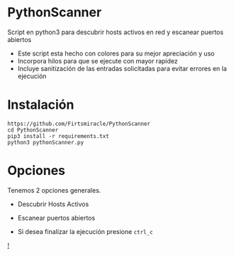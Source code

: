 # PythonScanner

Script en python3 para descubrir hosts activos en red y escanear puertos abiertos

* Este script esta hecho con colores para su mejor apreciación y uso
* Incorpora hilos para que se ejecute con mayor rapidez
* Incluye sanitización de las entradas solicitadas para evitar errores en la ejecución

# Instalación

```
https://github.com/Firtsmiracle/PythonScanner
cd PythonScanner
pip3 install -r requirements.txt
python3 pythonScanner.py
```

# Opciones

Tenemos 2 opciones generales.

* Descubrir Hosts Activos 

* Escanear puertos abiertos 

* Si desea finalizar la ejecución presione `ctrl_c`


[!](https://github.com/Firtsmiracle/PythonScanner/blob/main/pythonScanner.png)










